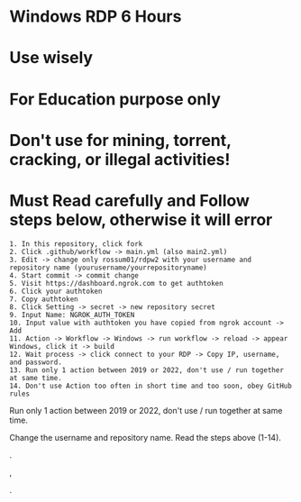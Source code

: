 # Windows RDP 6 Hours
# Use wisely
# For Education purpose only
# Don't use for mining, torrent, cracking, or illegal activities!
# Must Read carefully and Follow steps below, otherwise it will error

```
1. In this repository, click fork
2. Click .github/workflow -> main.yml (also main2.yml)
3. Edit -> change only rossum01/rdpw2 with your username and repository name (yourusername/yourrepositoryname)
4. Start commit -> commit change
5. Visit https://dashboard.ngrok.com to get authtoken
6. Click your authtoken
7. Copy authtoken
8. Click Setting -> secret -> new repository secret
9. Input Name: NGROK_AUTH_TOKEN
10. Input value with authtoken you have copied from ngrok account -> Add
11. Action -> Workflow -> Windows -> run workflow -> reload -> appear Windows, click it -> build
12. Wait process -> click connect to your RDP -> Copy IP, username, and password.
13. Run only 1 action between 2019 or 2022, don't use / run together at same time.
14. Don't use Action too often in short time and too soon, obey GitHub rules
```

Run only 1 action between 2019 or 2022, don't use / run together at same time.

Change the username and repository name. Read the steps above (1-14).

.

,

.
